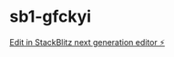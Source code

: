 # sb1-gfckyi

[Edit in StackBlitz next generation editor ⚡️](https://stackblitz.com/~/github.com/fabababab/sb1-gfckyi)